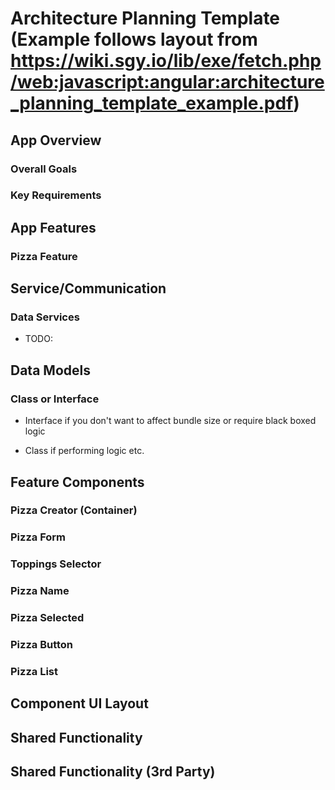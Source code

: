 # Architecture Planning Template (Example follows layout from https://wiki.sgy.io/lib/exe/fetch.php/web:javascript:angular:architecture_planning_template_example.pdf)

## App Overview

### Overall Goals

### Key Requirements

## App Features

### Pizza Feature

## Service/Communication

### Data Services

- TODO:

## Data Models

### Class or Interface

- Interface if you don't want to affect bundle size or require black boxed logic

- Class if performing logic etc.

## Feature Components

### Pizza Creator (Container)

### Pizza Form

### Toppings Selector

### Pizza Name

### Pizza Selected

### Pizza Button

### Pizza List

## Component UI Layout

## Shared Functionality

## Shared Functionality (3rd Party)
